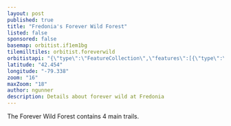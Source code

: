 ```yaml
---
layout: post
published: true
title: "Fredonia's Forever Wild Forest"
listed: false
sponsored: false
basemap: orbitist.if1em1bg
tilemilltiles: orbitist.foreverwild
orbitistapi: "{\"type\":\"FeatureCollection\",\"features\":[{\"type\":\"Feature\",\"geometry\":{\"type\":\"Point\",\"coordinates\":[-79.337425314995,42.454296627124]},\"properties\":{\"name\":\"Forever Wild South Trail\",\"description\":\"\\n\\u003Cp\\u003EThis is the Forever Wild South Trail\\u003C\\/p\\u003E\\n\\n\\u003Csmall\\u003E\\u003C\\/small\\u003E\",\"field_image\":15,\"field_image_rendered\":null,\"field_sources\":15,\"field_sources_rendered\":null}},{\"type\":\"Feature\",\"geometry\":{\"type\":\"Point\",\"coordinates\":[-79.339442253113,42.456184480239]},\"properties\":{\"name\":\"Forever Wild North Trail\",\"description\":\"\\n\\u003Cp\\u003EThis is the Fredonia, Forever Wild North trail.\\u003C\\/p\\u003E\\n\\n\\u003Csmall\\u003E\\u003C\\/small\\u003E\",\"field_image\":14,\"field_image_rendered\":null,\"field_sources\":14,\"field_sources_rendered\":null}}]}"
latitude: "42.454"
longitude: "-79.338"
zoom: "16"
maxZoom: "18"
author: ngunner
description: Details about forever wild at Fredonia
---
```


The Forever Wild Forest contains 4 main trails.